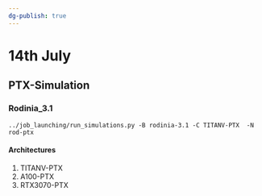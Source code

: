 ```yaml
---
dg-publish: true
---
```


# 14th July

## PTX-Simulation

### Rodinia_3.1

`../job_launching/run_simulations.py -B rodinia-3.1 -C TITANV-PTX  -N rod-ptx`

#### Architectures

1. TITANV-PTX
2. A100-PTX
3. RTX3070-PTX

